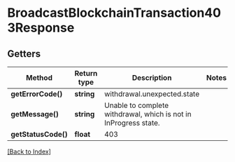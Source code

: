 # BroadcastBlockchainTransaction403Response

## Getters

Method | Return type | Description | Notes
------------ | ------------- | ------------- | -------------
**getErrorCode()** | **string** | withdrawal.unexpected.state |
**getMessage()** | **string** | Unable to complete withdrawal, which is not in InProgress state. |
**getStatusCode()** | **float** | 403 |

[[Back to Index]](../index.md)
